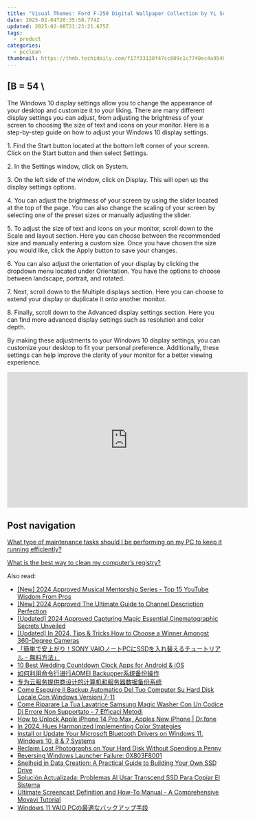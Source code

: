 ```yaml
---
title: "Visual Themes: Ford F-250 Digital Wallpaper Collection by YL Software Solutions"
date: 2025-02-04T20:35:58.774Z
updated: 2025-02-08T21:23:21.675Z
tags:
  - product
categories:
  - pcclean
thumbnail: https://thmb.techidaily.com/f17f33138f47cc809c1c7740ec4a954bd7d355028092c16b39a2af30bc8bac07.jpg
---
```


## \[B = 54 \

The Windows 10 display settings allow you to change the appearance of your desktop and customize it to your liking. There are many different display settings you can adjust, from adjusting the brightness of your screen to choosing the size of text and icons on your monitor. Here is a step-by-step guide on how to adjust your Windows 10 display settings. 

1\. Find the Start button located at the bottom left corner of your screen. Click on the Start button and then select Settings.

2\. In the Settings window, click on System.

3\. On the left side of the window, click on Display. This will open up the display settings options. 

4\. You can adjust the brightness of your screen by using the slider located at the top of the page. You can also change the scaling of your screen by selecting one of the preset sizes or manually adjusting the slider.

5\. To adjust the size of text and icons on your monitor, scroll down to the Scale and layout section. Here you can choose between the recommended size and manually entering a custom size. Once you have chosen the size you would like, click the Apply button to save your changes.

6\. You can also adjust the orientation of your display by clicking the dropdown menu located under Orientation. You have the options to choose between landscape, portrait, and rotated.

7\. Next, scroll down to the Multiple displays section. Here you can choose to extend your display or duplicate it onto another monitor.

8\. Finally, scroll down to the Advanced display settings section. Here you can find more advanced display settings such as resolution and color depth. 

By making these adjustments to your Windows 10 display settings, you can customize your desktop to fit your personal preference. Additionally, these settings can help improve the clarity of your monitor for a better viewing experience.

<!-- affiliate ads begin -->
<iframe width="560" height="315" src="https://www.youtube.com/embed/oB9V7rZzotw?si=d4xrCbq1jKHXGAWN" title="YouTube video player" frameborder="0" allow="accelerometer; autoplay; clipboard-write; encrypted-media; gyroscope; picture-in-picture; web-share" referrerpolicy="strict-origin-when-cross-origin" allowfullscreen></iframe>
<!-- affiliate ads end -->

## Post navigation

[What type of maintenance tasks should I be performing on my PC to keep it running efficiently?](https://tools.techidaily.com/pcclean/products/)

[What is the best way to clean my computer’s registry?](https://tools.techidaily.com/pcclean/products/)

<ins class="adsbygoogle"
     style="display:block"
     data-ad-format="autorelaxed"
     data-ad-client="ca-pub-7571918770474297"
     data-ad-slot="1223367746"></ins>

<ins class="adsbygoogle"
     style="display:block"
     data-ad-client="ca-pub-7571918770474297"
     data-ad-slot="8358498916"
     data-ad-format="auto"
     data-full-width-responsive="true"></ins>

<span class="atpl-alsoreadstyle">Also read:</span>
<div><ul>
<li><a href="https://youtube-blog.techidaily.com/024-approved-musical-mentorship-series-top-15-youtube-wisdom-from-pros/"><u>[New] 2024 Approved Musical Mentorship Series - Top 15 YouTube Wisdom From Pros</u></a></li>
<li><a href="https://youtube-blog.techidaily.com/024-approved-the-ultimate-guide-to-channel-description-perfection/"><u>[New] 2024 Approved The Ultimate Guide to Channel Description Perfection</u></a></li>
<li><a href="https://fox-blue.techidaily.com/updated-2024-approved-capturing-magic-essential-cinematographic-secrets-unveiled/"><u>[Updated] 2024 Approved Capturing Magic Essential Cinematographic Secrets Unveiled</u></a></li>
<li><a href="https://fox-friendly.techidaily.com/updated-in-2024-tips-and-tricks-how-to-choose-a-winner-amongst-360-degree-cameras/"><u>[Updated] In 2024, Tips & Tricks How to Choose a Winner Amongst 360-Degree Cameras</u></a></li>
<li><a href="https://win-hot.techidaily.com/1728505322833-sony-vaiopcssd/"><u>「簡単で安上がり！SONY VAIOノートPCにSSDを入れ替えるチュートリアル - 無料方法」</u></a></li>
<li><a href="https://fox-hovers.techidaily.com/10-best-wedding-countdown-clock-apps-for-android-and-ios/"><u>10 Best Wedding Countdown Clock Apps for Android & iOS</u></a></li>
<li><a href="https://win-hot.techidaily.com/1728473829240-aomei-backupper/"><u>如何利用命令行进行AOMEI Backupper系统备份操作</u></a></li>
<li><a href="https://win-hot.techidaily.com/5lit5li65lqr5pyn5yqh5oplusq5l6b5zwg6k6plus6k6h55qe6k6h566x5py65zkm5pyn5yqh5zmo5pww5o2u5ash5lu957o757uf/"><u>专为云服务提供商设计的计算机和服务器数据备份系统</u></a></li>
<li><a href="https://win-hot.techidaily.com/come-eseguire-il-backup-automatico-del-tuo-computer-su-hard-disk-locale-con-windows-versioni-7-11/"><u>Come Eseguire Il Backup Automatico Del Tuo Computer Su Hard Disk Locale Con Windows Versioni 7-11</u></a></li>
<li><a href="https://win-hot.techidaily.com/come-riparare-la-tua-lavatrice-samsung-magic-washer-con-un-codice-di-errore-non-supportato-7-efficaci-metodi/"><u>Come Riparare La Tua Lavatrice Samsung Magic Washer Con Un Codice Di Errore Non Supportato - 7 Efficaci Metodi</u></a></li>
<li><a href="https://iphone-unlock.techidaily.com/how-to-unlock-apple-iphone-14-pro-max-apples-new-iphone-drfone-by-drfone-ios/"><u>How to Unlock Apple iPhone 14 Pro Max, Apples New iPhone | Dr.fone</u></a></li>
<li><a href="https://fox-info.techidaily.com/in-2024-hues-harmonized-implementing-color-strategies/"><u>In 2024, Hues Harmonized Implementing Color Strategies</u></a></li>
<li><a href="https://hardware-help.techidaily.com/install-or-update-your-microsoft-bluetooth-drivers-on-windows-11-windows-10-8-and-7-systems/"><u>Install or Update Your Microsoft Bluetooth Drivers on Windows 11, Windows 10, 8 & 7 Systems</u></a></li>
<li><a href="https://win-hot.techidaily.com/reclaim-lost-photographs-on-your-hard-disk-without-spending-a-penny/"><u>Reclaim Lost Photographs on Your Hard Disk Without Spending a Penny</u></a></li>
<li><a href="https://games-able.techidaily.com/reversing-windows-launcher-failure-0x803f8001/"><u>Reversing Windows Launcher Failure: 0X803F8001</u></a></li>
<li><a href="https://win-hot.techidaily.com/snelheid-in-data-creation-a-practical-guide-to-building-your-own-ssd-drive/"><u>Snelheid in Data Creation: A Practical Guide to Building Your Own SSD Drive</u></a></li>
<li><a href="https://win-hot.techidaily.com/solucion-actualizada-problemas-al-usar-transcend-ssd-para-copiar-el-sistema/"><u>Solución Actualizada: Problemas Al Usar Transcend SSD Para Copiar El Sistema</u></a></li>
<li><a href="https://some-knowledge.techidaily.com/ultimate-screencast-definition-and-how-to-manual-a-comprehensive-movavi-tutorial/"><u>Ultimate Screencast Definition and How-To Manual - A Comprehensive Movavi Tutorial</u></a></li>
<li><a href="https://win-hot.techidaily.com/windows-11-vaio-pc/"><u>Windows 11 VAIO PCの最適なバックアップ手段</u></a></li>
</ul></div>

